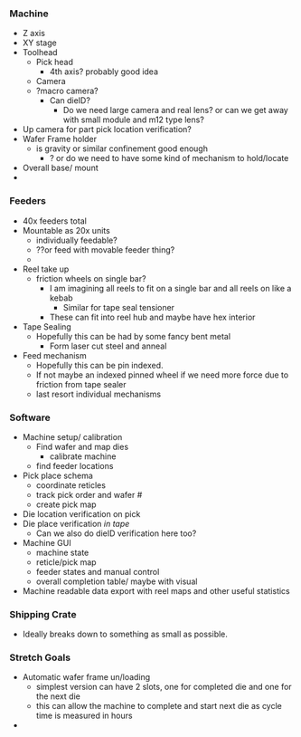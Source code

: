 ### Machine 
- Z axis
- XY stage
- Toolhead
	- Pick head
		- 4th axis? probably good idea
	- Camera
	- ?macro camera?
		- Can dieID? 
			- Do we need large camera and real lens? or can we get away with small module and m12 type lens?  
- Up camera for part pick location verification?
- Wafer Frame holder
	- is gravity or similar confinement good enough
		- ? or do we need to have some kind of mechanism to hold/locate
- Overall base/ mount
- 

### Feeders
- 40x feeders total
- Mountable as 20x units
	- individually feedable? 
	- ??or feed with movable feeder thing?
	- 
- Reel take up
	- friction wheels on single bar?
		- I am imagining all reels to fit on a single bar and all reels on like a kebab
			- Similar for tape seal tensioner 
		- These can fit into reel hub and maybe have hex interior
- Tape Sealing
	- Hopefully this can be had by some fancy bent metal
		- Form laser cut steel and anneal
- Feed mechanism
	- Hopefully this can be pin indexed. 
	- If not maybe an indexed pinned wheel if we need more force due to friction from tape sealer
	- last resort individual mechanisms

### Software
- Machine setup/ calibration
	- Find wafer and map dies
		- calibrate machine
	- find feeder locations
- Pick place schema
	- coordinate reticles
	- track pick order and wafer #
	- create pick map
- Die location verification on pick
- Die place verification *in tape*
	- Can we also do dieID verification here too?
- Machine GUI
	- machine state
	- reticle/pick map
	- feeder states and manual control
	- overall completion table/ maybe with visual
- Machine readable data export with reel maps and other useful statistics

### Shipping Crate
- Ideally breaks down to something as small as possible. 

### Stretch Goals
- Automatic wafer frame un/loading
	- simplest version can have 2 slots, one for completed die and one for the next die
	- this can allow the machine to complete and start next die as cycle time is measured in hours
- 
